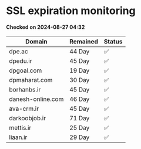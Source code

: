 # SSL expiration monitoring

**Checked on 2024-08-27 04:32**

| Domain | Remained | Status       |
|--------|----------|--------------|
| dpe.ac     | 44 Day   | ✅ |
| dpedu.ir     | 45 Day   | ✅ |
| dpgoal.com     | 19 Day   | ✅ |
| dpmaharat.com     | 30 Day   | ✅ |
| borhanbs.ir     | 45 Day   | ✅ |
| danesh-online.com     | 46 Day   | ✅ |
| ava-crm.ir     | 45 Day   | ✅ |
| darkoobjob.ir     | 71 Day   | ✅ |
| mettis.ir     | 25 Day   | ✅ |
| liaan.ir     | 29 Day   | ✅ |
